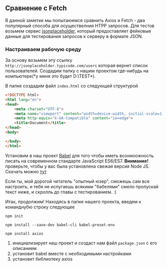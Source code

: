 
## Сравнение с Fetch 

В данной заметке мы попытаюемся сравнить Axios и Fetch - два популярный способа для осуществелния HTPP запросов. Для тестов возьмем сервис [jsonplaceholder](http://jsonplaceholder.typicode.com/), который предоставляет фейковые данные для тестирования запросов к серверу в формате JSON.



### Настраиваем рабочую среду

За основу возьмем эту ссылку ```http://jsonplaceholder.typicode.com/users``` которая вернет список пользователей. Создадим папку с нашим проектом где-нибудь на компьютере(*у меня это будет D:\TEST\*).

В папке создадим файл ```index.html``` со следующей структурой
```html
<!DOCTYPE html>
<html lang="en">
<head>
    <meta charset="UTF-8">
    <meta name="viewport" content="width=device-width, initial-scale=1.0">
    <meta http-equiv="X-UA-Compatible" content="ie=edge">
    <title>Document</title>
</head>
<body>

</body>
</html>
```
Установим в наш проект [Babel](http://babeljs.io/) для того чтобы иметь возхмоожность писать на современном стандарте JavaScript ES6/ES7. **Внимание!** проверьте, чтобы у вас была установлена свежая версия Node JS. Скачать можно [тут](https://nodejs.org/en/)

Если ты, мой дорогой читатель "опытный юзер", сможешь сам все настроить, и тебя не испугаешь всякими "бабелями" смело пропускай текст ниже, и скролль до главы с тестированием. :)


Итак, продолжим! Находясь в папке нашего проекта, введем к команднубю строку следующее
```
npm init
```
```
npm install --save-dev babel-cli babel-preset-env
```
```
npm install axios
```
1. инициализирует наш проект и создаст нам файл ```package.json``` с его описанием
2. установит babel вместе c необходимыми настройками
3. установит библиотеку axios
